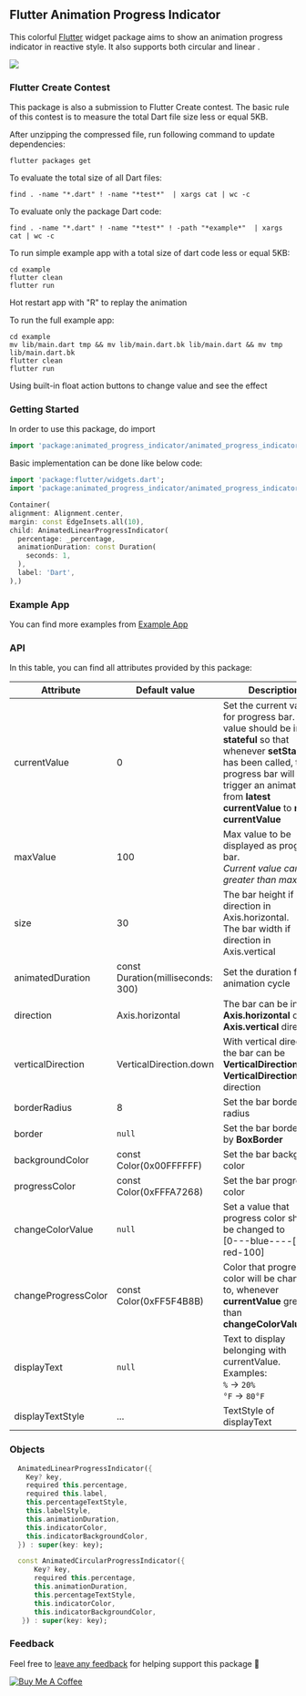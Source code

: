 ## Flutter Animation Progress Indicator

This colorful [Flutter](https://flutter.io) widget package aims to show an animation progress indicator in reactive style. It also supports both circular and linear .

![](flutter_animation_progress_bar.gif)


### Flutter Create Contest
This package is also a submission to Flutter Create contest. The basic rule of this contest is to measure the total Dart file size less or equal 5KB.

After unzipping the compressed file, run following command to update dependencies:
```
flutter packages get
```

To evaluate the total size of all Dart files:
```
find . -name "*.dart" ! -name "*test*"  | xargs cat | wc -c
```

To evaluate only the package Dart code:
```
find . -name "*.dart" ! -name "*test*" ! -path "*example*"  | xargs cat | wc -c
```

To run simple example app with a total size of dart code less or equal 5KB:
```
cd example
flutter clean
flutter run
```
Hot restart app with "R" to replay the animation

To run the full example app:
```
cd example
mv lib/main.dart tmp && mv lib/main.dart.bk lib/main.dart && mv tmp lib/main.dart.bk
flutter clean
flutter run
```
Using built-in float action buttons to change value and see the effect

### Getting Started

In order to use this package, do import
```dart
import 'package:animated_progress_indicator/animated_progress_indicator.dart';
```

Basic implementation can be done like below code:
```dart
import 'package:flutter/widgets.dart';
import 'package:animated_progress_indicator/animated_progress_indicator.dart';

Container(
alignment: Alignment.center,
margin: const EdgeInsets.all(10),
child: AnimatedLinearProgressIndicator(
  percentage: _percentage,
  animationDuration: const Duration(
    seconds: 1,
  ),
  label: 'Dart',
),)
```

### Example App
You can find more examples from [Example App](example)


### API
In this table, you can find all attributes provided by this package:

| Attribute           | Default value                     | Description |
| ------------------- | --------------------------------- | ----------- |
| currentValue        | 0                                 | Set the current value for progress bar. This value should be in **stateful** so that whenever **setState()** has been called, the progress bar will trigger an animation from **latest currentValue** to **new currentValue** |
| maxValue            | 100                               | Max value to be displayed as progress bar. <br>*Current value can be greater than max value*  |
| size                | 30                                | The bar height if direction in Axis.horizontal. <br>The bar width if direction in Axis.vertical |
| animatedDuration    | const Duration(milliseconds: 300) | Set the duration for an animation cycle |
| direction           | Axis.horizontal                   | The bar can be in **Axis.horizontal** or **Axis.vertical** direction |
| verticalDirection   | VerticalDirection.down            | With vertical direction, the bar can be **VerticalDirection.up** or **VerticalDirection.down** direction|
| borderRadius        | 8                                 | Set the bar border radius |
| border              | ```null```                        | Set the bar border style by **BoxBorder** |
| backgroundColor     | const Color(0x00FFFFFF)           | Set the bar background color |
| progressColor       | const Color(0xFFFA7268)           | Set the bar progressing color |
| changeColorValue    | ```null```                        | Set a value that progress color should be changed to <br> [0---blue----[**70**]-red-100] |
| changeProgressColor | const Color(0xFF5F4B8B)           | Color that progressing color will be changed to, whenever **currentValue** greater than **changeColorValue** |
| displayText         | ```null```                        | Text to display belonging with currentValue. <br>Examples:<br> ```%``` -> ```20%```<br> ```°F``` -> ```80°F```|
| displayTextStyle    | ...                               | TextStyle of displayText|

### Objects
```dart
  AnimatedLinearProgressIndicator({
    Key? key,
    required this.percentage,
    required this.label,
    this.percentageTextStyle,
    this.labelStyle,
    this.animationDuration,
    this.indicatorColor,
    this.indicatorBackgroundColor,
  }) : super(key: key);

  const AnimatedCircularProgressIndicator({
      Key? key,
      required this.percentage,
      this.animationDuration,
      this.percentageTextStyle,
      this.indicatorColor,
      this.indicatorBackgroundColor,
   }) : super(key: key);

 ```


### Feedback

Feel free to [leave any feedback](https://github.com/ltdangkhoa/Flutter-Animation-Progress-Bar/issues) for helping support this package 🍻 

[![Buy Me A Coffee](https://bmc-cdn.nyc3.digitaloceanspaces.com/BMC-button-images/custom_images/orange_img.png "Buy Me A Coffee")](https://www.buymeacoffee.com/13f742 "Buy Me A Coffee")
